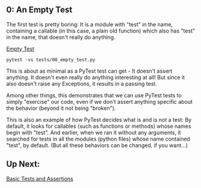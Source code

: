 ## 0: An Empty Test

The first test is pretty boring: It is a module with "test" in the name, containing a callable (in this case, a plain old function) which also has "test" in the name, that doesn't really do anything.

[Empty Test](../tests/00_empty_test.py)

```
pytest -vs tests/00_empty_test.py
```

This is about as minimal as a PyTest test can get - It doesn't assert anything. It doesn't even really do anything interesting at all! But since it also doesn't raise any Exceptions, it results in a passing test.

Among other things, this demonstrates that we can use PyTest tests to simply "exercise" our code, even if we don't assert anything specific about the behavior (beyond it not being "broken").

This is also an example of how PyTest decides what is and is not a test: By default, it looks for callables (such as functions or methods) whose names begin with "test". And earlier, when we ran it without any arguments, it searched for tests in all the modules (python files) whose name contained "test", by default. (But all these behaviors can be changed, if you want...)

## Up Next:

[Basic Tests and Assertions](01_basic_test.md)
